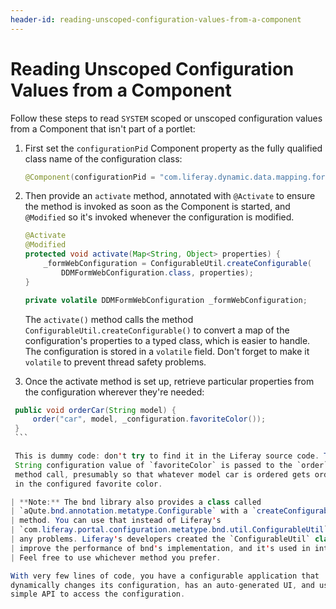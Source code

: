 ```yaml
---
header-id: reading-unscoped-configuration-values-from-a-component
---
```


# Reading Unscoped Configuration Values from a Component

Follow these steps to read `SYSTEM` scoped or unscoped configuration values from
a Component that isn't part of a portlet:

1.  First set the `configurationPid` Component property as the fully qualified
    class name of the configuration class:

    ```java
    @Component(configurationPid = "com.liferay.dynamic.data.mapping.form.web.configuration.DDMFormWebConfiguration")
    ```

2.  Then provide an `activate` method, annotated with `@Activate` to ensure the
    method is invoked as soon as the Component is started, and `@Modified` so
    it's invoked whenever the configuration is modified.

    ```java
    @Activate
    @Modified
    protected void activate(Map<String, Object> properties) {
        _formWebConfiguration = ConfigurableUtil.createConfigurable(
            DDMFormWebConfiguration.class, properties);
    }

    private volatile DDMFormWebConfiguration _formWebConfiguration;
    ```

    The `activate()` method calls the method
    `ConfigurableUtil.createConfigurable()` to convert a map of the
    configuration's properties to a typed class, which is easier to handle. The
    configuration is stored in a `volatile` field. Don't forget to make it
    `volatile` to prevent thread safety problems.

3.  Once the activate method is set up, retrieve particular properties from the
    configuration wherever they're needed:

   ```java 
    public void orderCar(String model) {
        order("car", model, _configuration.favoriteColor());
    }
    ```

    This is dummy code: don't try to find it in the Liferay source code. The
    String configuration value of `favoriteColor` is passed to the `order`
    method call, presumably so that whatever model car is ordered gets ordered
    in the configured favorite color.

| **Note:** The bnd library also provides a class called
| `aQute.bnd.annotation.metatype.Configurable` with a `createConfigurable()`
| method. You can use that instead of Liferay's
| `com.liferay.portal.configuration.metatype.bnd.util.ConfigurableUtil` without
| any problems. Liferay's developers created the `ConfigurableUtil` class to
| improve the performance of bnd's implementation, and it's used in internal code.
| Feel free to use whichever method you prefer. 

With very few lines of code, you have a configurable application that
dynamically changes its configuration, has an auto-generated UI, and uses a
simple API to access the configuration.
